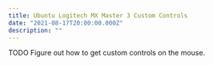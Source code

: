 ```yaml
---
title: Ubuntu Logitech MX Master 3 Custom Controls
date: "2021-08-17T20:00:00.000Z"
description: ""
---
```


TODO Figure out how to get custom controls on the mouse.
